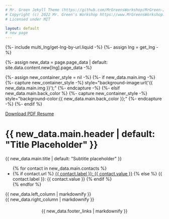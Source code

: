 ```yaml
---
# Mr. Green Jekyll Theme (https://github.com/MrGreensWorkshop/MrGreen-JekyllTheme)
# Copyright (c) 2022 Mr. Green's Workshop https://www.MrGreensWorkshop.com
# Licensed under MIT

layout: default
# new page
---
```

{%- include multi_lng/get-lng-by-url.liquid -%}
{%- assign lng = get_lng -%}

{%- assign new_data = page.page_data | default: site.data.content.new[lng].page_data -%}

{%- assign new_container_style = nil -%}
{%- if new_data.main.img -%}
  {%- capture new_container_style -%} style="background-image:url('{{ new_data.main.img }}');" {%- endcapture -%}
{%- elsif new_data.main.back_color %}
  {%- capture new_container_style -%} style="background-color:{{ new_data.main.back_color }};" {%- endcapture -%}
{%- endif %}

<div class="multipurpose-container project-heading-container" {{new_container_style}}>
  <div class="header-content">
    <div class="header-main">
      <div class="download-resume-button-container">
        <a href="/assets/files/resume/Jeff_Taylor_July_24.pdf" target="_blank" class="download-resume-button">Download PDF Resume</a>
      </div>
      <h1 style="color:{{ new_data.main.text_color | default: 'white' }}">{{ new_data.main.header | default: "Title Placeholder" }}</h1>
      <p style="color:{{ new_data.main.text_color | default: 'white' }}">{{ new_data.main.title | default: "Subtitle placeholder" }}</p>
    </div>
    <div class="header-contacts">
      <ul>
      {% for contact in new_data.main.contacts %}
        <li>
          {% if contact.url %}
            <a href="{{ contact.url }}">{{ contact.label }}: {{ contact.value }}</a>
          {% else %}
            {{ contact.label }}: {{ contact.value }}
          {% endif %}
        </li>
      {% endfor %}
      </ul>
    </div>
  </div>
</div>

 
<div class="multipurpose-container resume-container">
  <div class="resume-body">
    <div class="resume-column resume-column-left markdown-style">
      {{ new_data.left_column | markdownify }}
    </div>
    <div class="resume-column resume-column-right markdown-style">
      {{ new_data.right_column | markdownify }}
    </div>
  </div>
  <div class="markdown-style" style="text-align: center; padding-top: 20px;">
    {{ new_data.footer_links | markdownify }}
  </div>
</div>